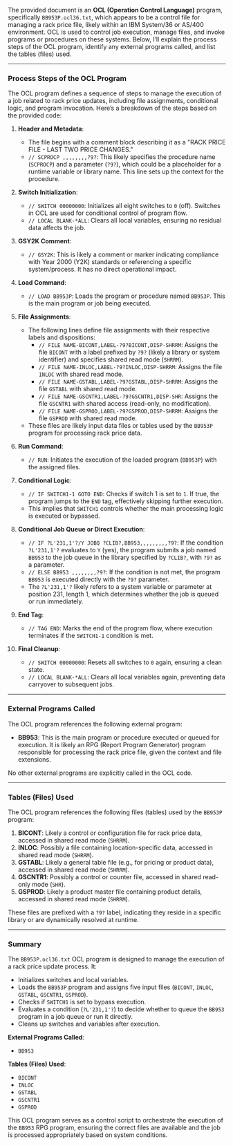 The provided document is an **OCL (Operation Control Language)** program, specifically `BB953P.ocl36.txt`, which appears to be a control file for managing a rack price file, likely within an IBM System/36 or AS/400 environment. OCL is used to control job execution, manage files, and invoke programs or procedures on these systems. Below, I’ll explain the process steps of the OCL program, identify any external programs called, and list the tables (files) used.

---

### **Process Steps of the OCL Program**

The OCL program defines a sequence of steps to manage the execution of a job related to rack price updates, including file assignments, conditional logic, and program invocation. Here’s a breakdown of the steps based on the provided code:

1. **Header and Metadata**:
   - The file begins with a comment block describing it as a "RACK PRICE FILE - LAST TWO PRICE CHANGES."
   - `// SCPROCP ,,,,,,,,?9?`: This likely specifies the procedure name (`SCPROCP`) and a parameter (`?9?`), which could be a placeholder for a runtime variable or library name. This line sets up the context for the procedure.

2. **Switch Initialization**:
   - `// SWITCH 00000000`: Initializes all eight switches to `0` (off). Switches in OCL are used for conditional control of program flow.
   - `// LOCAL BLANK-*ALL`: Clears all local variables, ensuring no residual data affects the job.

3. **GSY2K Comment**:
   - `// GSY2K`: This is likely a comment or marker indicating compliance with Year 2000 (Y2K) standards or referencing a specific system/process. It has no direct operational impact.

4. **Load Command**:
   - `// LOAD BB953P`: Loads the program or procedure named `BB953P`. This is the main program or job being executed.

5. **File Assignments**:
   - The following lines define file assignments with their respective labels and dispositions:
     - `// FILE NAME-BICONT,LABEL-?9?BICONT,DISP-SHRRM`: Assigns the file `BICONT` with a label prefixed by `?9?` (likely a library or system identifier) and specifies shared read mode (`SHRRM`).
     - `// FILE NAME-INLOC,LABEL-?9?INLOC,DISP-SHRRM`: Assigns the file `INLOC` with shared read mode.
     - `// FILE NAME-GSTABL,LABEL-?9?GSTABL,DISP-SHRRM`: Assigns the file `GSTABL` with shared read mode.
     - `// FILE NAME-GSCNTR1,LABEL-?9?GSCNTR1,DISP-SHR`: Assigns the file `GSCNTR1` with shared access (read-only, no modification).
     - `// FILE NAME-GSPROD,LABEL-?9?GSPROD,DISP-SHRRM`: Assigns the file `GSPROD` with shared read mode.
   - These files are likely input data files or tables used by the `BB953P` program for processing rack price data.

6. **Run Command**:
   - `// RUN`: Initiates the execution of the loaded program (`BB953P`) with the assigned files.

7. **Conditional Logic**:
   - `// IF SWITCH1-1 GOTO END`: Checks if switch 1 is set to `1`. If true, the program jumps to the `END` tag, effectively skipping further execution.
   - This implies that `SWITCH1` controls whether the main processing logic is executed or bypassed.

8. **Conditional Job Queue or Direct Execution**:
   - `// IF ?L'231,1'?/Y JOBQ ?CLIB?,BB953,,,,,,,,,?9?`: If the condition `?L'231,1'?` evaluates to `Y` (yes), the program submits a job named `BB953` to the job queue in the library specified by `?CLIB?`, with `?9?` as a parameter.
   - `// ELSE BB953 ,,,,,,,,?9?`: If the condition is not met, the program `BB953` is executed directly with the `?9?` parameter.
   - The `?L'231,1'?` likely refers to a system variable or parameter at position 231, length 1, which determines whether the job is queued or run immediately.

9. **End Tag**:
   - `// TAG END`: Marks the end of the program flow, where execution terminates if the `SWITCH1-1` condition is met.

10. **Final Cleanup**:
    - `// SWITCH 00000000`: Resets all switches to `0` again, ensuring a clean state.
    - `// LOCAL BLANK-*ALL`: Clears all local variables again, preventing data carryover to subsequent jobs.

---

### **External Programs Called**

The OCL program references the following external program:
- **BB953**: This is the main program or procedure executed or queued for execution. It is likely an RPG (Report Program Generator) program responsible for processing the rack price file, given the context and file extensions.

No other external programs are explicitly called in the OCL code.

---

### **Tables (Files) Used**

The OCL program references the following files (tables) used by the `BB953P` program:
1. **BICONT**: Likely a control or configuration file for rack price data, accessed in shared read mode (`SHRRM`).
2. **INLOC**: Possibly a file containing location-specific data, accessed in shared read mode (`SHRRM`).
3. **GSTABL**: Likely a general table file (e.g., for pricing or product data), accessed in shared read mode (`SHRRM`).
4. **GSCNTR1**: Possibly a control or counter file, accessed in shared read-only mode (`SHR`).
5. **GSPROD**: Likely a product master file containing product details, accessed in shared read mode (`SHRRM`).

These files are prefixed with a `?9?` label, indicating they reside in a specific library or are dynamically resolved at runtime.

---

### **Summary**

The `BB953P.ocl36.txt` OCL program is designed to manage the execution of a rack price update process. It:
- Initializes switches and local variables.
- Loads the `BB953P` program and assigns five input files (`BICONT`, `INLOC`, `GSTABL`, `GSCNTR1`, `GSPROD`).
- Checks if `SWITCH1` is set to bypass execution.
- Evaluates a condition (`?L'231,1'?`) to decide whether to queue the `BB953` program in a job queue or run it directly.
- Cleans up switches and variables after execution.

**External Programs Called**:
- `BB953`

**Tables (Files) Used**:
- `BICONT`
- `INLOC`
- `GSTABL`
- `GSCNTR1`
- `GSPROD`

This OCL program serves as a control script to orchestrate the execution of the `BB953` RPG program, ensuring the correct files are available and the job is processed appropriately based on system conditions.